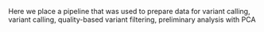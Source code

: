 Here we place a pipeline that was used to prepare data for variant calling, variant calling, quality-based variant filtering, preliminary analysis with PCA  
